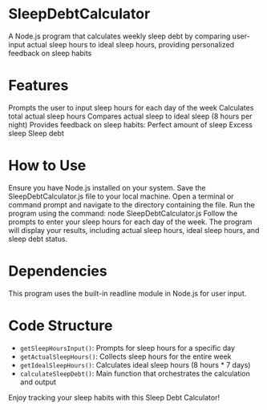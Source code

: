 # SleepDebtCalculator
A Node.js program that calculates weekly sleep debt by comparing user-input actual sleep hours to ideal sleep hours, providing personalized feedback on sleep habits



# Features
Prompts the user to input sleep hours for each day of the week
Calculates total actual sleep hours
Compares actual sleep to ideal sleep (8 hours per night)
Provides feedback on sleep habits:
Perfect amount of sleep
Excess sleep
Sleep debt
# How to Use
Ensure you have Node.js installed on your system.
Save the SleepDebtCalculator.js file to your local machine.
Open a terminal or command prompt and navigate to the directory containing the file.
Run the program using the command: node SleepDebtCalculator.js
Follow the prompts to enter your sleep hours for each day of the week.
The program will display your results, including actual sleep hours, ideal sleep hours, and sleep debt status.
# Dependencies
This program uses the built-in readline module in Node.js for user input.

# Code Structure
- `getSleepHoursInput()`: Prompts for sleep hours for a specific day
- `getActualSleepHours()`: Collects sleep hours for the entire week
- `getIdealSleepHours()`: Calculates ideal sleep hours (8 hours * 7 days)
- `calculateSleepDebt()`: Main function that orchestrates the calculation and output

Enjoy tracking your sleep habits with this Sleep Debt Calculator!
